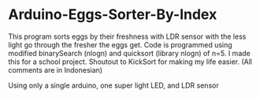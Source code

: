 # Arduino-Eggs-Sorter-By-Index
This program sorts eggs by their freshness with LDR sensor with the less light go through the fresher the eggs get. Code is programmed using modified binarySearch (nlogn) and quicksort (library nlogn) of n=5. I made this for a school project. Shoutout to KickSort for making my life easier. (All comments are in Indonesian)

Using only a single arduino, one super light LED, and LDR sensor
